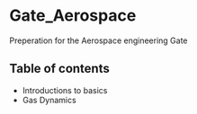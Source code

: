 # Gate_Aerospace

Preperation for the Aerospace engineering Gate

## Table of contents
* Introductions to basics
* Gas Dynamics



